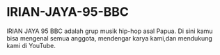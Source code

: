# IRIAN-JAYA-95-BBC
IRIAN JAYA 95 BBC adalah grup musik hip-hop asal Papua. Di sini kamu bisa mengenal semua anggota, mendengar karya kami,dan mendukung kami di YouTube.
